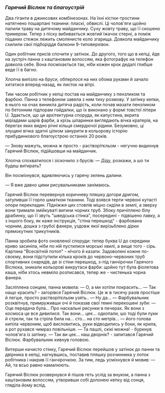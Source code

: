 ### *Гарячий Віслюк та благоустрій*

Два гіганти в джинсових комбінезонах. На їхні кістки-тростини натягнено пошарпані тканини: пласкі, обвислі. Ці чолов'яги щойно палили траву на дитячому майданчику. Суху жовту траву, що її скошено тримером. Тепер з піску вибивається жовтий їжачок стерні, а поміж піщаних стежок лежить смолянисте коло згарища. Довкола майданчику схилили свої підборіддя балкони 9-типоверхівок.

Один робітник присів спочити у затінок. До другого, того що в кепці, йде на зустріч панна з каштановим волоссям, яка фотографує на телефон довкола себе. Вона посміхається так, ніби кожен крок дедалі глибше веде її в багно.

Хлопча вилізло на бруси, обперлося на них обома руками й зачало хитатися вперед-назад, як листок на вітрі.  

Тим часом робітник у кепці постав на майданчику з пензликом та фарбою. Панна з телефоном завела з ним тиху розмову. У затінку кепки, в нього на очах виникла дитяча радість, коли  почав мазати пензликом по бетонним підпорам гойдалки, що їх виконано у формі товстої літери U. Здається, що ця архітектурна споруда, як капустина, вкрита міріадами шарів фарби, а крізь шпаринки виглядають вічка кратерів, на берегах яких видно річні кільця смердючої рідини. Безумовно, ці злущені вічка здатні цілком занурити в кольорову історію прибудинкового благоустрою останніх 20 років.

— Знову мажуть, можна ж просто - растворітєльом - негучно видихнув Гарячий Віслюк, підійшовши на майданчик. 

Хлопча спохватилося і зіскочило з брусів:
— Діду, розкажи, а шо ти будеш витирать?

Він посміхнувся, вдивляючись у гарячу зелень далини.  

— Я вже давно цими рисувальниками занімаюсь.

Гарячий Віслюк перевернув коричневу пляшку догори дригом, затуливши її горло шматком тканини. Тоді взявся терти червоні кутасті опори перекладин. Підніжжя цих стовпів міцно сиділи в землі, а зверху вони тримали змійкуваті вигини чорних труб. Збоку причіплено білу драбинку, що її звуть "шведська стінка", посередині - підвішено лавку, а з іншого боку, як каже інструкція, "стіна перешкод" - фарбована чорним, дошка з грубої фанери, уздовж якої вирізьблено дірки прямокутних трикутників. 

Панна зробила фото оновленої споруди: тепер буква U до середини криво засиніла, ніби по ній пустилися морські хвилі, а вище того - сірь. Картина "Всесвітній потоп" - н́ічого й казати. Задоволені кожне по-своєму, вони підступили кілька кроків до червоно-червоних труб спортивних снарядів, де зі стіни перешкод, з-під ганчірочки Гарячого Віслюка, зникали кольорові викрутаси фарби: щойно тут була фіолетова каша, ніби хтось невміло розписався, тепер же - чистенька чорна фанера.

Засліплена сонцем, панна мовила: 
— О, а ми хотіли покрасить...
— Так нащо красить? - загорівся Гарячий Віслюк. Це ж в тисячу разів простіше й легше, просто растворітєльом узять..
— Ну да...
— 
Фарбувальник розквітнув, примруживши очі й показав свої темні перекошені зуби:
— Оце передача була... Про наскальні рисунки в печерах. Як вони з космоса це все дивилися. Так вони... цеє... одкопали, шо тоді були луки й стрєли, так та стріла била на... сто... на сто метрів... — його голова кипіла червоним, щоб висловитись, руки відводились у боки, як крила, а рот рухався чимраз повільніше.
— Та пашлі, скікі можна! - буркнув чолов'яга із затінку.
— Так ви цеє... наш дворнік? - запитався Гарячий Віслюк. Фарбувальник кивнув головою.

Витерши начисто стінку, Гарячий Віслюк перейшов у затінок до панни та двірника в кепці, нагнувшись, поставив пляшку розчинника у лоток робітника і накрив її ганчірочкою. За тим, ледь усміхнувся й мовив:
— Ай, та всьо равно намалюють.

Гарячий Віслюк розвернувся й пішов геть услід за внуком, а панна з каштановим волоссям, утворивши собі долонею кепку від сонця, гляділа йому вслід.
